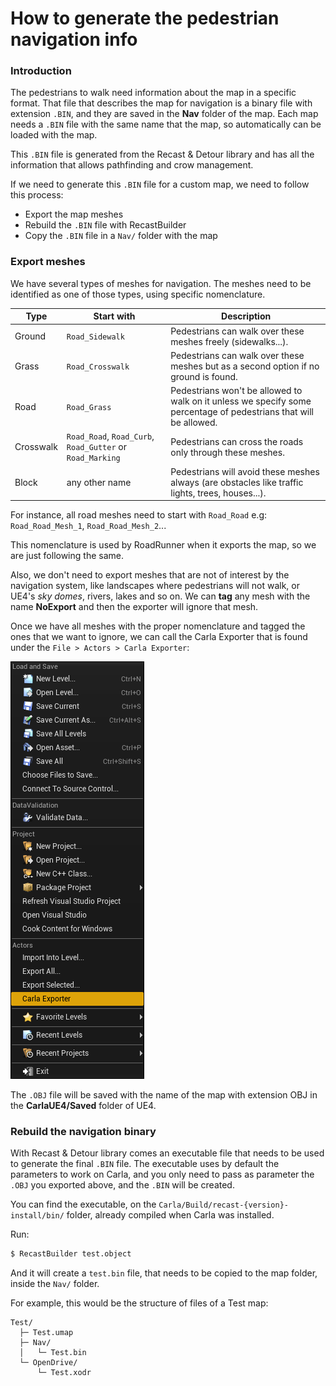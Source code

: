 # How to generate the pedestrian navigation info
### Introduction

The pedestrians to walk need information about the map in a specific format. That file that describes the map for navigation is a binary file with extension `.BIN`, and they are saved in the **Nav** folder of the map. Each map needs a `.BIN` file with the same name that the map, so automatically can be loaded with the map.

This `.BIN` file is generated from the Recast & Detour library and has all the information that allows pathfinding and crow management.

If we need to generate this `.BIN` file for a custom map, we need to follow this process:

* Export the map meshes
* Rebuild the `.BIN` file with RecastBuilder
* Copy the `.BIN` file in a `Nav/` folder with the map

### Export meshes

We have several types of meshes for navigation. The meshes need to be identified as one of those types, using specific nomenclature.

| Type      | Start with | Description |
|-----------|------------|-------------|
| Ground    | `Road_Sidewalk` | Pedestrians can walk over these meshes freely (sidewalks...). |
| Grass     | `Road_Crosswalk` | Pedestrians can walk over these meshes but as a second option if no ground is found. |
| Road      | `Road_Grass` | Pedestrians won't be allowed to walk on it unless we specify some percentage of pedestrians that will be allowed. |
| Crosswalk | `Road_Road`, `Road_Curb`, `Road_Gutter` or `Road_Marking` | Pedestrians can cross the roads only through these meshes. |
| Block     | any other name | Pedestrians will avoid these meshes always (are obstacles like traffic lights, trees, houses...). |

For instance, all road meshes need to start with `Road_Road` e.g: `Road_Road_Mesh_1`, `Road_Road_Mesh_2`...

This nomenclature is used by RoadRunner when it exports the map, so we are just following the same.

Also, we don't need to export meshes that are not of interest by the navigation system, like landscapes where pedestrians will not walk, or UE4's _sky domes_, rivers, lakes and so on.
We can **tag** any mesh with the name **NoExport** and then the exporter will ignore that mesh.

Once we have all meshes with the proper nomenclature and tagged the ones that we want to ignore, we can call the Carla Exporter that is found under the `File > Actors > Carla Exporter`:

![Carla Exporter](img/CarlaExporter.png)

The `.OBJ` file will be saved with the name of the map with extension OBJ in the **CarlaUE4/Saved** folder of UE4.

### Rebuild the navigation binary

With Recast & Detour library comes an executable file that needs to be used to generate the final `.BIN` file.
The executable uses by default the parameters to work on Carla, and you only need to pass as parameter the `.OBJ` you exported above, and the `.BIN` will be created.

You can find the executable, on the `Carla/Build/recast-{version}-install/bin/` folder, already compiled when Carla was installed.

Run:

```sh
$ RecastBuilder test.object
```

And it will create a `test.bin` file, that needs to be copied to the map folder, inside the `Nav/` folder.

For example, this would be the structure of files of a Test map:

```
Test/
  ├─ Test.umap
  ├─ Nav/
  │   └─ Test.bin
  └─ OpenDrive/
      └─ Test.xodr
```
